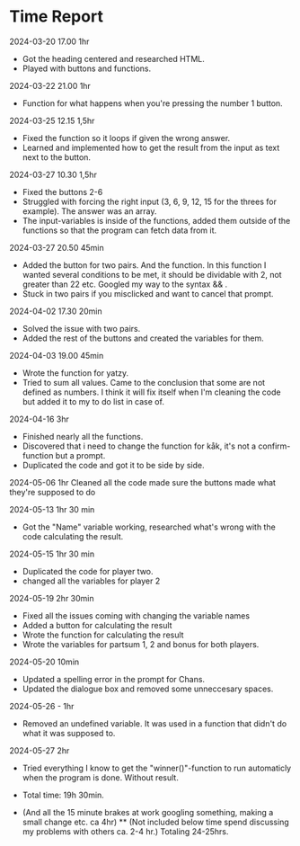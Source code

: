 # Time Report

2024-03-20 17.00   1hr
   - Got the heading centered and researched HTML.
   - Played with buttons and functions.
     
2024-03-22 21.00 1hr
   - Function for what happens when you're pressing the number 1 button.

2024-03-25 12.15 1,5hr
   - Fixed the function so it loops if given the wrong answer.
   - Learned and implemented how to get the result from the input as text next to the button.

2024-03-27   10.30 1,5hr
- Fixed the buttons 2-6
- Struggled with forcing the right input (3, 6, 9, 12, 15 for the threes for example). The answer was an array.
- The input-variables is inside of the functions, added them outside of the functions so that the program can fetch data from it.

2024-03-27   20.50   45min
- Added the button for two pairs. And the function. In this function I wanted several conditions to be met, it should be dividable with 2, not greater than 22 etc. Googled my way to the syntax && .
- Stuck in two pairs if you misclicked and want to cancel that prompt.

2024-04-02 17.30   20min
- Solved the issue with two pairs.
- Added the rest of the buttons and created the variables for them.

2024-04-03 19.00   45min
- Wrote the function for yatzy.
- Tried to sum all values. Came to the conclusion that some are not defined as numbers. I think it will fix itself when I'm cleaning the code but added it to my to do list in case of.

2024-04-16 3hr
- Finished nearly all the functions.
- Discovered that i need to change the function for kåk, it's not a confirm-function but a prompt.
- Duplicated the code and got it to be side by side.

2024-05-06 1hr
Cleaned all the code
made sure the buttons made what they're supposed to do


2024-05-13 1hr 30 min
 - Got the "Name" variable working, researched what's wrong with the code calculating the result.

2024-05-15 1hr 30 min
   - Duplicated the code for player two.
   - changed all the variables for player 2

2024-05-19 2hr 30min
- Fixed all the issues coming with changing the variable names
- Added a button for calculating the result
- Wrote the function for calculating the result
- Wrote the variables for partsum 1, 2 and bonus for both players.

2024-05-20 10min
- Updated a spelling error in the prompt for Chans.
- Updated the dialogue box and removed some unneccesary spaces.

2024-05-26 - 1hr
- Removed an undefined variable. It was used in a function that didn't do what it was supposed to.

2024-05-27 2hr
- Tried everything I know to get the "winner()"-function to run automaticly when the program is done. Without result.


 - Total time: 19h 30min. 
* (And all the 15 minute brakes at work googling something, making a small change etc. ca 4hr) 
** (Not included below time spend discussing my problems with others ca. 2-4 hr.)
   Totaling 24-25hrs.
